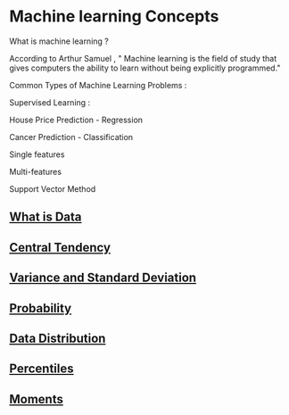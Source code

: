# Machine learning Concepts

What is machine learning ?

According to Arthur Samuel , " Machine learning is the field of study that gives computers the ability to learn without being explicitly programmed." 



Common Types of Machine Learning Problems :

Supervised Learning :

House Price Prediction - Regression 

Cancer Prediction - Classification

Single features 

Multi-features

Support Vector Method



## [What is Data](data.md)

## [Central Tendency](central-tendency.md)

## [Variance and Standard Deviation](variance.md)

## [Probability](probability.md)

## [Data Distribution](data-distribution.md)

## [Percentiles](percentiles.md)

## [Moments](moments.md)

